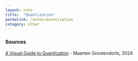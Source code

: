 ```yaml
---
layout: note
title:  "Quantization"
permalink: /notes/quantization
category: other
---
```


### Sources

[A Visual Guide to Quantization](https://newsletter.maartengrootendorst.com/p/a-visual-guide-to-quantization) - Maarten Grootendorts, 2024